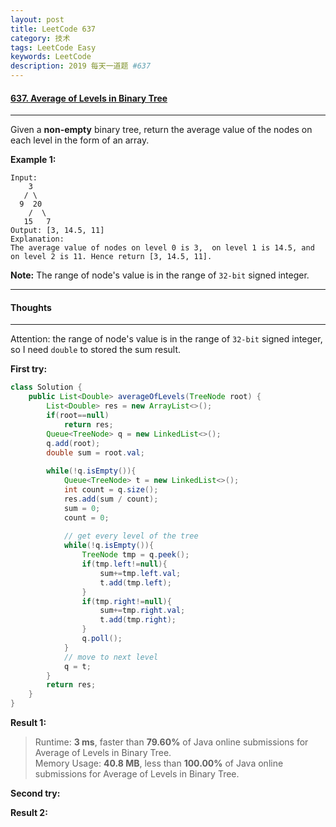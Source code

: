 ```yaml
---
layout: post
title: LeetCode 637
category: 技术
tags: LeetCode Easy
keywords: LeetCode
description: 2019 每天一道题 #637
---
```


#### [637. Average of Levels in Binary Tree](https://leetcode.com/problems/average-of-levels-in-binary-tree/)
---
Given a **non-empty** binary tree, return the average value of the nodes on each level in the form of an array.

**Example 1:**
```
Input:
    3
   / \
  9  20
    /  \
   15   7
Output: [3, 14.5, 11]
Explanation:
The average value of nodes on level 0 is 3,  on level 1 is 14.5, and on level 2 is 11. Hence return [3, 14.5, 11].
```
**Note:**
The range of node's value is in the range of `32-bit` signed integer.

---
#### Thoughts
---
Attention: the range of node's value is in the range of `32-bit` signed integer, so I need `double` to stored the sum result.

**First try:**
```Java
class Solution {
    public List<Double> averageOfLevels(TreeNode root) {
        List<Double> res = new ArrayList<>();
        if(root==null)
            return res;
        Queue<TreeNode> q = new LinkedList<>();
        q.add(root);
        double sum = root.val;
        
        while(!q.isEmpty()){
            Queue<TreeNode> t = new LinkedList<>();
            int count = q.size();
            res.add(sum / count);
            sum = 0;
            count = 0;
            
            // get every level of the tree
            while(!q.isEmpty()){
                TreeNode tmp = q.peek();
                if(tmp.left!=null){
                    sum+=tmp.left.val;
                    t.add(tmp.left);
                }
                if(tmp.right!=null){
                    sum+=tmp.right.val;
                    t.add(tmp.right);
                }
                q.poll();
            }
            // move to next level
            q = t;
        }
        return res;
    }
}
```

**Result 1:**
> Runtime: **3 ms**, faster than **79.60%** of Java online submissions for Average of Levels in Binary Tree.  
Memory Usage: **40.8 MB**, less than **100.00%** of Java online submissions for Average of Levels in Binary Tree.

**Second try:**


**Result 2:**


